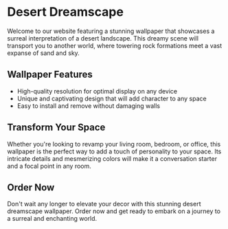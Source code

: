 <!--font:Open Sans-->

# Desert Dreamscape

Welcome to our website featuring a stunning wallpaper that showcases a surreal interpretation of a desert landscape. This dreamy scene will transport you to another world, where towering rock formations meet a vast expanse of sand and sky.

## Wallpaper Features

- High-quality resolution for optimal display on any device
- Unique and captivating design that will add character to any space
- Easy to install and remove without damaging walls

## Transform Your Space

Whether you're looking to revamp your living room, bedroom, or office, this wallpaper is the perfect way to add a touch of personality to your space. Its intricate details and mesmerizing colors will make it a conversation starter and a focal point in any room.

## Order Now

Don't wait any longer to elevate your decor with this stunning desert dreamscape wallpaper. Order now and get ready to embark on a journey to a surreal and enchanting world.

<!--

Write me markdown content of website with wallpaper:

"A surreal interpretation of a desert landscape"

The header of the page should not be copy of the text but rather a real content of the website which is using this wallpaper.


---


# Desert Dreamscape

Welcome to our website featuring a stunning wallpaper that showcases a surreal interpretation of a desert landscape. This dreamy scene will transport you to another world, where towering rock formations meet a vast expanse of sand and sky.

## Wallpaper Features

- High-quality resolution for optimal display on any device
- Unique and captivating design that will add character to any space
- Easy to install and remove without damaging walls

## Transform Your Space

Whether you're looking to revamp your living room, bedroom, or office, this wallpaper is the perfect way to add a touch of personality to your space. Its intricate details and mesmerizing colors will make it a conversation starter and a focal point in any room.

## Order Now

Don't wait any longer to elevate your decor with this stunning desert dreamscape wallpaper. Order now and get ready to embark on a journey to a surreal and enchanting world.


---


Write me a Google font which is best fitting for the website.

Pick from the list:
- Alegreya
- Raleway
- Lato
- Roboto
- Playfair Display
- Montserrat
- Open Sans
- Inter
- IBM Plex Sans
- Dancing Script
- Exo 2
- Poppins
- Lobster
- Great Vibes
- Orbitron
- Futura
- Barlow Condensed


Write just the font name nothing else.


---


Open Sans

-->
